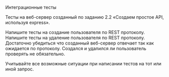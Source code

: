 Интеграционные тесты

Тесты на веб-сервер созданный по заданию 2.2 «Создаем простое API, используя express».

Напишите тесты на создание пользователя по REST протоколу. Напишите тесты на удаление пользователя по REST протоколу. Достаточно убедиться что созданный веб-сервер отвечает так как ожидается по протоколу. Создался и удалился ли пользователь проверять не обязательно.

Учитывайте все возможные ситуации при написании тестов на тот или иной запрос.
